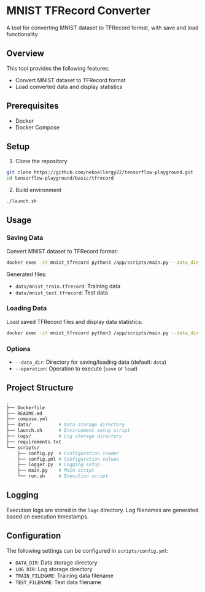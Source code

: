 # MNIST TFRecord Converter

A tool for converting MNIST dataset to TFRecord format, with save and load functionality

## Overview

This tool provides the following features:

- Convert MNIST dataset to TFRecord format
- Load converted data and display statistics

## Prerequisites

- Docker
- Docker Compose

## Setup

1. Clone the repository

```bash
git clone https://github.com/nekoallergy22/tensorflow-playground.git
cd tensorflow-playground/basic/tfrecord
```

2. Build environment

```bash
./launch.sh
```

## Usage

### Saving Data

Convert MNIST dataset to TFRecord format:

```bash
docker exec -it mnist_tfrecord python3 /app/scripts/main.py --data_dir /app/data --operation save
```

Generated files:

- `data/mnist_train.tfrecord`: Training data
- `data/mnist_test.tfrecord`: Test data

### Loading Data

Load saved TFRecord files and display data statistics:

```bash
docker exec -it mnist_tfrecord python3 /app/scripts/main.py --data_dir /app/data --operation load
```

### Options

- `--data_dir`: Directory for saving/loading data (default: `data`)
- `--operation`: Operation to execute (`save` or `load`)

## Project Structure

```bash
.
├── Dockerfile
├── README.md
├── compose.yml
├── data/          # Data storage directory
├── launch.sh      # Environment setup script
├── logs/          # Log storage directory
├── requirements.txt
└── scripts/
    ├── config.py  # Configuration loader
    ├── config.yml # Configuration values
    ├── logger.py  # Logging setup
    ├── main.py    # Main script
    └── run.sh     # Execution script
```

## Logging

Execution logs are stored in the `logs` directory. Log filenames are generated based on execution timestamps.

## Configuration

The following settings can be configured in `scripts/config.yml`:

- `DATA_DIR`: Data storage directory
- `LOG_DIR`: Log storage directory
- `TRAIN_FILENAME`: Training data filename
- `TEST_FILENAME`: Test data filename
